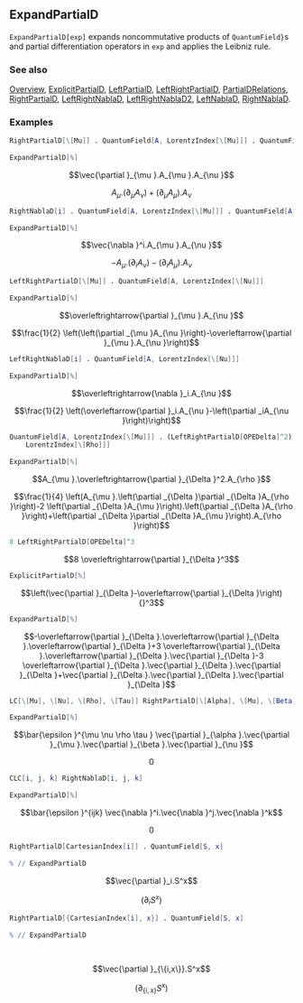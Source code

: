 ## ExpandPartialD

`ExpandPartialD[exp]` expands noncommutative products of `QuantumField}`s and partial differentiation operators in `exp` and applies the Leibniz rule.

### See also

[Overview](Extra/FeynCalc.md), [ExplicitPartialD](ExplicitPartialD.md), [LeftPartialD](LeftPartialD.md), [LeftRightPartialD](LeftRightPartialD.md), [PartialDRelations](PartialDRelations.md), [RightPartialD](RightPartialD.md), [LeftRightNablaD](LeftRightNablalD.md), [LeftRightNablaD2](LeftRightNablalD2.md), [LeftNablaD](LeftNablalD.md), [RightNablaD](RightNablalD.md).

### Examples

```mathematica
RightPartialD[\[Mu]] . QuantumField[A, LorentzIndex[\[Mu]]] . QuantumField[A, LorentzIndex[\[Nu]]] 
 
ExpandPartialD[%]
```

$$\vec{\partial }_{\mu }.A_{\mu }.A_{\nu }$$

$$A_{\mu }.\left(\partial _{\mu }A_{\nu }\right)+\left(\partial _{\mu }A_{\mu }\right).A_{\nu }$$

```mathematica
RightNablaD[i] . QuantumField[A, LorentzIndex[\[Mu]]] . QuantumField[A, LorentzIndex[\[Nu]]] 
 
ExpandPartialD[%]
```

$$\vec{\nabla }^i.A_{\mu }.A_{\nu }$$

$$-A_{\mu }.\left(\partial _iA_{\nu }\right)-\left(\partial _iA_{\mu }\right).A_{\nu }$$

```mathematica
LeftRightPartialD[\[Mu]] . QuantumField[A, LorentzIndex[\[Nu]]] 
 
ExpandPartialD[%]
```

$$\overleftrightarrow{\partial }_{\mu }.A_{\nu }$$

$$\frac{1}{2} \left(\left(\partial _{\mu }A_{\nu }\right)-\overleftarrow{\partial }_{\mu }.A_{\nu }\right)$$

```mathematica
LeftRightNablaD[i] . QuantumField[A, LorentzIndex[\[Nu]]] 
 
ExpandPartialD[%]
```

$$\overleftrightarrow{\nabla }_i.A_{\nu }$$

$$\frac{1}{2} \left(\overleftarrow{\partial }_i.A_{\nu }-\left(\partial _iA_{\nu }\right)\right)$$

```mathematica
QuantumField[A, LorentzIndex[\[Mu]]] . (LeftRightPartialD[OPEDelta]^2) . QuantumField[A, 
    LorentzIndex[\[Rho]]] 
 
ExpandPartialD[%]
```

$$A_{\mu }.\overleftrightarrow{\partial }_{\Delta }^2.A_{\rho }$$

$$\frac{1}{4} \left(A_{\mu }.\left(\partial _{\Delta }\partial _{\Delta }A_{\rho }\right)-2 \left(\partial _{\Delta }A_{\mu }\right).\left(\partial _{\Delta }A_{\rho }\right)+\left(\partial _{\Delta }\partial _{\Delta }A_{\mu }\right).A_{\rho }\right)$$

```mathematica
8 LeftRightPartialD[OPEDelta]^3
```

$$8 \overleftrightarrow{\partial }_{\Delta }^3$$

```mathematica
ExplicitPartialD[%]
```

$$\left(\vec{\partial }_{\Delta }-\overleftarrow{\partial }_{\Delta }\right){}^3$$

```mathematica
ExpandPartialD[%]
```

$$-\overleftarrow{\partial }_{\Delta }.\overleftarrow{\partial }_{\Delta }.\overleftarrow{\partial }_{\Delta }+3 \overleftarrow{\partial }_{\Delta }.\overleftarrow{\partial }_{\Delta }.\vec{\partial }_{\Delta }-3 \overleftarrow{\partial }_{\Delta }.\vec{\partial }_{\Delta }.\vec{\partial }_{\Delta }+\vec{\partial }_{\Delta }.\vec{\partial }_{\Delta }.\vec{\partial }_{\Delta }$$

```mathematica
LC[\[Mu], \[Nu], \[Rho], \[Tau]] RightPartialD[\[Alpha], \[Mu], \[Beta], \[Nu]] 
 
ExpandPartialD[%]
```

$$\bar{\epsilon }^{\mu \nu \rho \tau } \vec{\partial }_{\alpha }.\vec{\partial }_{\mu }.\vec{\partial }_{\beta }.\vec{\partial }_{\nu }$$

$$0$$

```mathematica
CLC[i, j, k] RightNablaD[i, j, k] 
 
ExpandPartialD[%]
```

$$\bar{\epsilon }^{ijk} \vec{\nabla }^i.\vec{\nabla }^j.\vec{\nabla }^k$$

$$0$$

```mathematica
RightPartialD[CartesianIndex[i]] . QuantumField[S, x] 
 
% // ExpandPartialD
```

$$\vec{\partial }_i.S^x$$

$$\left(\partial _iS^x\right)$$

```mathematica
RightPartialD[{CartesianIndex[i], x}] . QuantumField[S, x] 
 
% // ExpandPartialD 
  
 

```

$$\vec{\partial }_{\{i,x\}}.S^x$$

$$\left(\partial _{\{i,x\}}S^x\right)$$